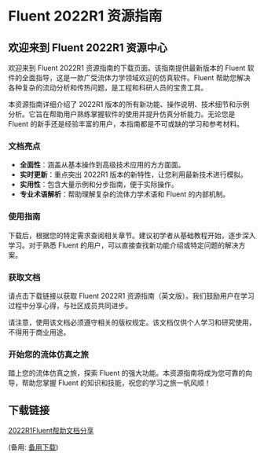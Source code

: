 # Fluent 2022R1 资源指南

## 欢迎来到 Fluent 2022R1 资源中心

欢迎来到 Fluent 2022R1 资源指南的下载页面。该指南提供最新版本的 Fluent 软件的全面指导，这是一款广受流体力学领域欢迎的仿真软件。Fluent 帮助您解决各种复杂的流动分析和传热问题，是工程和科研人员的宝贵工具。

本资源指南详细介绍了 2022R1 版本的所有新功能、操作说明、技术细节和示例分析。它旨在帮助用户熟练掌握软件的使用并提升仿真分析能力。无论您是 Fluent 的新手还是经验丰富的用户，本指南都是不可或缺的学习和参考材料。

### 文档亮点

- **全面性**：涵盖从基本操作到高级技术应用的方方面面。
- **实时更新**：重点突出 2022R1 版本的新特性，让您利用最新技术进行模拟。
- **实用性**：包含大量示例和分步指南，便于实际操作。
- **专业术语解析**：帮助理解复杂的流体力学术语和 Fluent 的内部机制。

### 使用指南

下载后，根据您的特定需求查阅相关章节。建议初学者从基础教程开始，逐步深入学习。对于熟悉 Fluent 的用户，可以直接查找新功能介绍或特定问题的解决方案。

### 获取文档

请点击下载链接以获取 Fluent 2022R1 资源指南（英文版）。我们鼓励用户在学习过程中分享心得，与社区成员共同进步。

请注意，使用该文档必须遵守相关的版权规定。该文档仅供个人学习和研究使用，不得用于商业用途。

### 开始您的流体仿真之旅

踏上您的流体仿真之旅，探索 Fluent 的强大功能。本资源指南将成为您可靠的向导，帮助您掌握 Fluent 的知识和技能，祝您的学习之旅一帆风顺！

## 下载链接
[2022R1Fluent帮助文档分享](https://pan.quark.cn/s/42a25192ce6a) 

(备用: [备用下载](https://pan.baidu.com/s/1MoIg16x0PI7xIhSo2zQaZQ?pwd=1234))

